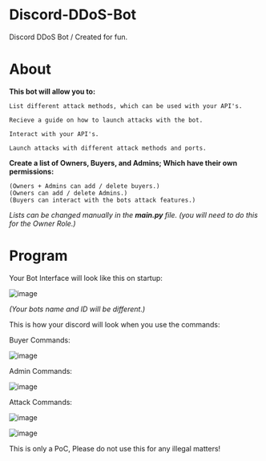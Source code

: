 # Discord-DDoS-Bot
Discord DDoS Bot / Created for fun.

# About
**This bot will allow you to:**

    List different attack methods, which can be used with your API's.

    Recieve a guide on how to launch attacks with the bot.

    Interact with your API's.

    Launch attacks with different attack methods and ports.

**Create a list of Owners, Buyers, and Admins; Which have their own permissions:**

    (Owners + Admins can add / delete buyers.)
    (Owners can add / delete Admins.)
    (Buyers can interact with the bots attack features.)
 
 *Lists can be changed manually in the* ***main.py*** *file.* *(you will need to do this for the Owner Role.)*

# Program
Your Bot Interface will look like this on startup:

![image](https://user-images.githubusercontent.com/75194878/113492414-136d3f80-94cf-11eb-8506-0889e67d6f27.png)

*(Your bots name and ID will be different.)*

This is how your discord will look when you use the commands:
    
  Buyer Commands:
    
  ![image](https://user-images.githubusercontent.com/75194878/113492698-41538380-94d1-11eb-9f9c-284af85fd86a.png)
  
  Admin Commands:
  
  ![image](https://user-images.githubusercontent.com/75194878/113492727-82e42e80-94d1-11eb-9906-73ba7490aafb.png)
  
  Attack Commands:
  
  ![image](https://user-images.githubusercontent.com/75194878/113492756-ca6aba80-94d1-11eb-9e56-e43fb088262a.png)
  
  ![image](https://user-images.githubusercontent.com/75194878/113492829-6dbbcf80-94d2-11eb-99cd-e31336dcbcbb.png)

This is only a PoC, Please do not use this for any illegal matters!






